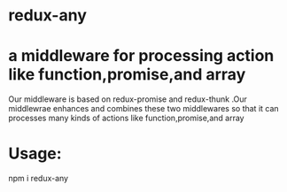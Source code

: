 # redux-any
# a middleware for processing action like function,promise,and array
Our middleware is based on redux-promise and redux-thunk .Our middlewrae enhances and combines these two middlewares so that it can processes many kinds of actions like function,promise,and array
# Usage:

npm i redux-any
